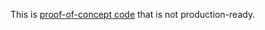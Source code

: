 This is [proof-of-concept code](https://github.com/sebastianbergmann/phpunit/issues/3213) that is not production-ready.

